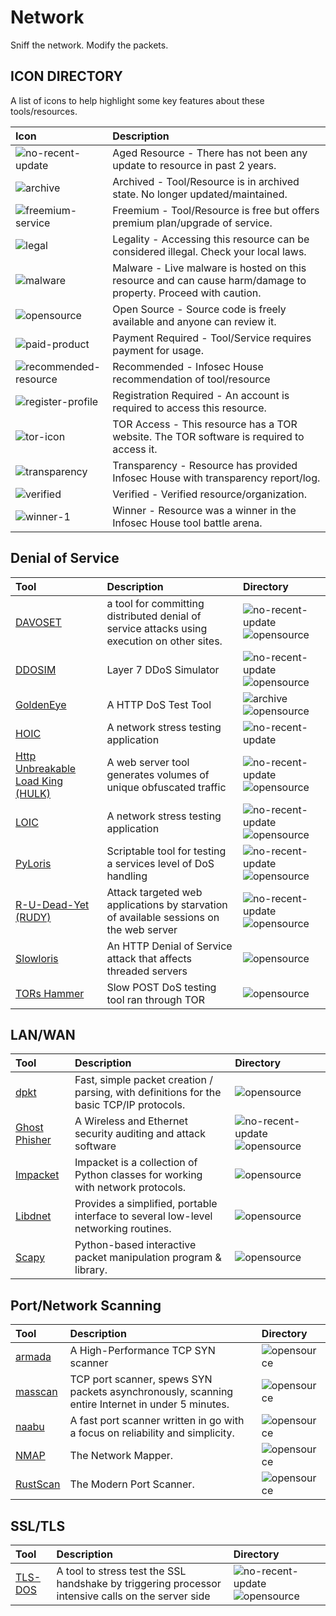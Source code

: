 # Network

Sniff the network. Modify the packets.

## ICON DIRECTORY

A list of icons to help highlight some key features about these tools/resources.

| Icon | Description |
| :--- | :--- |
| ![no-recent-update](https://raw.githubusercontent.com/InfosecHouse/InfosecHouse/main/icons/no-recent-update.png) | Aged Resource - There has not been any update to resource in past 2 years. |
| ![archive](https://raw.githubusercontent.com/InfosecHouse/InfosecHouse/main/icons/archive.png) | Archived - Tool/Resource is in archived state. No longer updated/maintained. |
| ![freemium-service](https://raw.githubusercontent.com/InfosecHouse/InfosecHouse/main/icons/freemium-service.png) | Freemium - Tool/Resource is free but offers premium plan/upgrade of service. |
| ![legal](https://raw.githubusercontent.com/InfosecHouse/InfosecHouse/main/icons/legal.png) | Legality - Accessing this resource can be considered illegal. Check your local laws. |
| ![malware](https://raw.githubusercontent.com/InfosecHouse/InfosecHouse/main/icons/malware.png) | Malware - Live malware is hosted on this resource and can cause harm/damage to property. Proceed with caution. |
| ![opensource](https://raw.githubusercontent.com/InfosecHouse/InfosecHouse/main/icons/opensource.png) | Open Source - Source code is freely available and anyone can review it. |
| ![paid-product](https://raw.githubusercontent.com/InfosecHouse/InfosecHouse/main/icons/paid-product.png) | Payment Required - Tool/Service requires payment for usage. |
| ![recommended-resource](https://raw.githubusercontent.com/InfosecHouse/InfosecHouse/main/icons/recommended-resource.png) | Recommended - Infosec House recommendation of tool/resource |
| ![register-profile](https://raw.githubusercontent.com/InfosecHouse/InfosecHouse/main/icons/register-profile.png) | Registration Required - An account is required to access this resource. |
| ![tor-icon](https://raw.githubusercontent.com/InfosecHouse/InfosecHouse/main/icons/tor-icon.png) | TOR Access - This resource has a TOR website. The TOR software is required to access it. |
| ![transparency](https://raw.githubusercontent.com/InfosecHouse/InfosecHouse/main/icons/transparency.png) | Transparency - Resource has provided Infosec House with transparency report/log. |
| ![verified](https://raw.githubusercontent.com/InfosecHouse/InfosecHouse/main/icons/verified.png) | Verified - Verified resource/organization. |
| ![winner-1](https://raw.githubusercontent.com/InfosecHouse/InfosecHouse/main/icons/winner.png) | Winner - Resource was a winner in the Infosec House tool battle arena. |

## Denial of Service

| Tool | Description | Directory |
| :--- | :--- | :--- |
| [DAVOSET](https://github.com/MustLive/DAVOSET) | a tool for committing distributed denial of service attacks using execution on other sites. | ![no-recent-update](https://raw.githubusercontent.com/InfosecHouse/InfosecHouse/main/icons/no-recent-update.png)  ![opensource](https://raw.githubusercontent.com/InfosecHouse/InfosecHouse/main/icons/opensource.png) |
| [DDOSIM](https://sourceforge.net/projects/ddosim/) | Layer 7 DDoS Simulator | ![no-recent-update](https://raw.githubusercontent.com/InfosecHouse/InfosecHouse/main/icons/no-recent-update.png)  ![opensource](https://raw.githubusercontent.com/InfosecHouse/InfosecHouse/main/icons/opensource.png) |
| [GoldenEye](https://github.com/jseidl/GoldenEye) | A HTTP DoS Test Tool | ![archive](https://raw.githubusercontent.com/InfosecHouse/InfosecHouse/main/icons/archive.png) ![opensource](https://raw.githubusercontent.com/InfosecHouse/InfosecHouse/main/icons/opensource.png) |
| [HOIC](https://sourceforge.net/projects/highorbitioncannon/) | A network stress testing application | ![no-recent-update](https://raw.githubusercontent.com/InfosecHouse/InfosecHouse/main/icons/no-recent-update.png) |
| [Http Unbreakable Load King \(HULK\)](https://packetstormsecurity.com/files/112856/HULK-Http-Unbearable-Load-King.html) | A web server tool generates volumes of unique obfuscated traffic | ![no-recent-update](https://raw.githubusercontent.com/InfosecHouse/InfosecHouse/main/icons/no-recent-update.png) ![opensource](https://raw.githubusercontent.com/InfosecHouse/InfosecHouse/main/icons/opensource.png) |
| [LOIC](https://github.com/NewEraCracker/LOIC) | A network stress testing application | ![no-recent-update](https://raw.githubusercontent.com/InfosecHouse/InfosecHouse/main/icons/no-recent-update.png) ![opensource](https://raw.githubusercontent.com/InfosecHouse/InfosecHouse/main/icons/opensource.png) |
| [PyLoris](https://motoma.io/pyloris/) | Scriptable tool for testing a services level of DoS handling | ![no-recent-update](https://raw.githubusercontent.com/InfosecHouse/InfosecHouse/main/icons/no-recent-update.png) ![opensource](https://raw.githubusercontent.com/InfosecHouse/InfosecHouse/main/icons/opensource.png) |
| [R-U-Dead-Yet \(RUDY\)](https://github.com/sahilchaddha/rudyjs) | Attack targeted web applications by starvation of available sessions on the web server | ![no-recent-update](https://raw.githubusercontent.com/InfosecHouse/InfosecHouse/main/icons/no-recent-update.png) ![opensource](https://raw.githubusercontent.com/InfosecHouse/InfosecHouse/main/icons/opensource.png) |
| [Slowloris](https://github.com/gkbrk/slowloris) | An HTTP Denial of Service attack that affects threaded servers | ![opensource](https://raw.githubusercontent.com/InfosecHouse/InfosecHouse/main/icons/opensource.png) |
| [TORs Hammer](https://github.com/Karlheinzniebuhr/torshammer) | Slow POST DoS testing tool ran through TOR | ![opensource](https://raw.githubusercontent.com/InfosecHouse/InfosecHouse/main/icons/opensource.png) |

## LAN/WAN

| Tool | Description | Directory |
| :--- | :--- | :--- |
| [dpkt](https://github.com/kbandla/dpkt) | Fast, simple packet creation / parsing, with definitions for the basic TCP/IP protocols. | ![opensource](https://raw.githubusercontent.com/InfosecHouse/InfosecHouse/main/icons/opensource.png) |
| [Ghost Phisher](https://github.com/savio-code/ghost-phisher) | A Wireless and Ethernet security auditing and attack software | ![no-recent-update](https://raw.githubusercontent.com/InfosecHouse/InfosecHouse/main/icons/no-recent-update.png) ![opensource](https://raw.githubusercontent.com/InfosecHouse/InfosecHouse/main/icons/opensource.png) |
| [Impacket](https://github.com/SecureAuthCorp/impacket) | Impacket is a collection of Python classes for working with network protocols. | ![opensource](https://raw.githubusercontent.com/InfosecHouse/InfosecHouse/main/icons/opensource.png) |
| [Libdnet](https://github.com/ofalk/libdnet) | Provides a simplified, portable interface to several low-level networking routines. | ![opensource](https://raw.githubusercontent.com/InfosecHouse/InfosecHouse/main/icons/opensource.png) |
| [Scapy](https://github.com/secdev/scapy) | Python-based interactive packet manipulation program & library. | ![opensource](https://raw.githubusercontent.com/InfosecHouse/InfosecHouse/main/icons/opensource.png) |

## Port/Network Scanning

| Tool | Description | Directory |
| :--- | :--- | :--- |
| [armada](https://github.com/resyncgg/armada) | A High-Performance TCP SYN scanner | ![opensource](https://raw.githubusercontent.com/InfosecHouse/InfosecHouse/main/icons/opensource.png) |
| [masscan](https://github.com/robertdavidgraham/masscan) | TCP port scanner, spews SYN packets asynchronously, scanning entire Internet in under 5 minutes. | ![opensource](https://raw.githubusercontent.com/InfosecHouse/InfosecHouse/main/icons/opensource.png) |
| [naabu](https://github.com/projectdiscovery/naabu) | A fast port scanner written in go with a focus on reliability and simplicity. | ![opensource](https://raw.githubusercontent.com/InfosecHouse/InfosecHouse/main/icons/opensource.png) |
| [NMAP](https://github.com/nmap/nmap) | The Network Mapper. | ![opensource](https://raw.githubusercontent.com/InfosecHouse/InfosecHouse/main/icons/opensource.png) |
| [RustScan](https://github.com/RustScan/RustScan) | The Modern Port Scanner. | ![opensource](https://raw.githubusercontent.com/InfosecHouse/InfosecHouse/main/icons/opensource.png) |

## SSL/TLS

| Tool | Description | Directory |
| :--- | :--- | :--- |
| [TLS-DOS](https://github.com/azet/thc-tls-dos) | A tool to stress test the SSL handshake by triggering processor intensive calls on the server side | ![no-recent-update](https://raw.githubusercontent.com/InfosecHouse/InfosecHouse/main/icons/no-recent-update.png) ![opensource](https://raw.githubusercontent.com/InfosecHouse/InfosecHouse/main/icons/opensource.png) |

